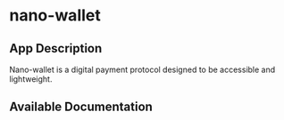 # nano-wallet

## App Description

Nano-wallet is a digital payment protocol designed to be accessible and lightweight.

## Available Documentation

